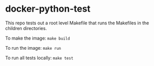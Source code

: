 # docker-python-test

This repo tests out a root level Makefile that runs the Makefiles in the children directories.

To make the image: `make build`

To run the image: `make run`

To run all tests locally: `make test` 
